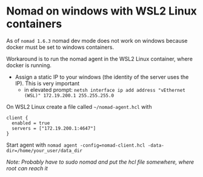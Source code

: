 Nomad on windows with WSL2 Linux containers
=============================
As of `nomad 1.6.3` nomad dev mode does not work on windows because docker must be set to windows containers.

Workaround is to run the nomad agent in the WSL2 Linux container, where docker is running.

* Assign a static IP to your windows (the identity of the server uses the IP). This is very important
  *   in elevated prompt:  `netsh interface ip add address "vEthernet (WSL)" 172.19.200.1 255.255.255.0`
 
On WSL2 Linux create a file called `~/nomad-agent.hcl` with
```hcl
client {
  enabled = true
  servers = ["172.19.200.1:4647"]
}
```
Start agent with `nomad agent -config=nomad-client.hcl -data-dir=/home/your_user/data_dir`

*Note: Probably have to sudo nomad and put the hcl file somewhere, where root can reach it*
